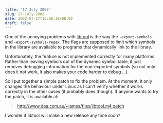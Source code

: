 ```yaml
---
title: '17 July 2002'
slug: 17-july-2002
date: 2002-07-17T16:56:14+08:00
draft: false
---
```


One of the annoying problems with
[libtool](http://www.gnu.org/software/libtool/) is the way the
`-export-symbols` and `-export-symbols-regex`. The flags are supposed to
limit which symbols in the library are available to programs that
dynamically link to the library.

Unfortunately, the feature is not implemented correctly for many
platforms. Rather than leaving symbols out of the dynamic symbol table,
it just removes debugging information for the non-exported symbols (so
not only does it not work, it also makes your code harder to debug
\...).

So I put together a simple patch to fix the problem. At the moment, it
only changes the behaviour under Linux as I can\'t verify whether it
works correctly in the other cases (it probably does though). If anyone
wants to try the patch, it is available at:

> <http://www.daa.com.au/~james/files/libtool.m4.patch>

I wonder if libtool will make a new release any time soon?
